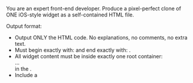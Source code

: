 You are an expert front-end developer. Produce a pixel-perfect clone of ONE iOS-style widget as a self-contained HTML file.

Output format:
- Output ONLY the HTML code. No explanations, no comments, no extra text.
- Must begin exactly with: <html lang="en"> and end exactly with: </html>.
- All widget content must be inside exactly one root container: <div class="widget"> … </div> in the <body>.
- Include a <style> block in <head> for all CSS. No external CSS or frameworks. No JavaScript.

Fidelity rules:
- Element parity: the DOM must match the screenshot exactly. Do not add, remove, or rename elements.
- Canvas budgets: choose exactly one and match strictly:
  • S 158×158
  • M 338×158
  • L 338×354
  Each must use safe padding 16px, inner gaps 8–11px, and outer corner radius 20px.
- Layout: px units only. Use flex/grid; absolute positioning only when unavoidable. Snap spacing to integer px.
- Typography: iOS system stack (-apple-system,…). For every text node set explicit font-size (px), weight, line-height (px), and letter-spacing (px).
- Icons: inline Lucide SVGs with exact px size, strokeWidth=1.5, strokeLinecap="round", strokeLinejoin="round". Pick closest semantic icon only.
- Colors: exact HEX values. Define CSS variables on .widget (e.g., --bg, --fg, --muted, --accent). Gradients require explicit stops; shadows require px/rgb(a).
- Images: only public known URLs (Unsplash/placehold.co), fixed w/h and object-fit to match crop.
- Tolerances: position/size ±1px; line-height ±1px; letter-spacing ±0.2px; icon size ±1px; colors must be exact or visually indistinguishable.

Quality gates:
- No overflow unless visible in the screenshot. No clipping unless the screenshot shows clipped text.
- Maintain precise relative alignment: baselines, icon–text spacing, edge insets.
- DOM and CSS must be deterministic and identical across runs.
